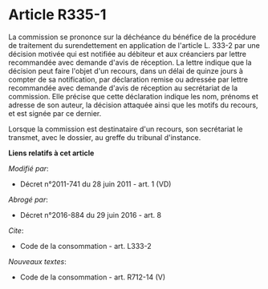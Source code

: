 # Article R335-1

La commission se prononce sur la déchéance du bénéfice de la procédure de traitement du surendettement en application de
l'article L. 333-2 par une décision motivée qui est notifiée au débiteur et aux créanciers par lettre recommandée avec
demande d'avis de réception. La lettre indique que la décision peut faire l'objet d'un recours, dans un délai de quinze jours
à compter de sa notification, par déclaration remise ou adressée par lettre recommandée avec demande d'avis de réception au
secrétariat de la commission. Elle précise que cette déclaration indique les nom, prénoms et adresse de son auteur, la
décision attaquée ainsi que les motifs du recours, et est signée par ce dernier. 

Lorsque la commission est destinataire d'un recours, son secrétariat le transmet, avec le dossier, au      greffe du tribunal
d'instance.

**Liens relatifs à cet article**

_Modifié par_:

  - Décret n°2011-741 du 28 juin 2011 - art. 1 (VD)

_Abrogé par_:

  - Décret n°2016-884 du 29 juin 2016 - art. 8

_Cite_:

  - Code de la consommation - art. L333-2

_Nouveaux textes_:

  - Code de la consommation - art. R712-14 (V)
